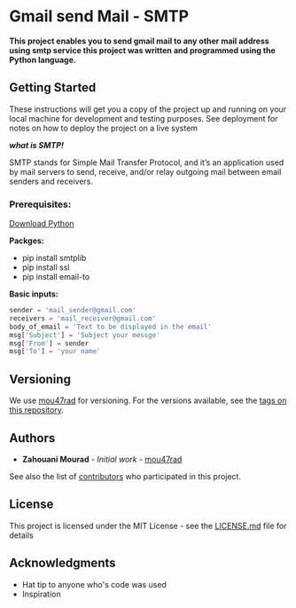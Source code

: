 # Gmail send Mail - SMTP
**This project enables you to send gmail mail to any other mail address using smtp service this project was written and programmed using the Python language.**


## Getting Started

These instructions will get you a copy of the project up and running on your local machine for development and testing purposes. See deployment for notes on how to deploy the project on a live system


***what is SMTP!***

SMTP stands for Simple Mail Transfer Protocol, and it’s an application used by mail servers to send, receive, and/or relay outgoing mail between email senders and receivers.

### Prerequisites:
[Download Python](https://www.python.org/)

**Packges:**
* pip install smtplib
* pip install ssl 
* pip install email-to

**Basic inputs:**
``` python
sender = 'mail_sender@gmail.com'
receivers = 'mail_receiver@gmail.com'
body_of_email = 'Text to be displayed in the email'
msg['Subject'] = 'Subject your messge'
msg['From'] = sender
msg['To'] = 'your name'
```
## Versioning

We use [mou47rad](https://github.com/mou47rad) for versioning. For the versions available, see the [tags on this repository](https://github.com/mou47rad/gmail_send_mail/tags). 

## Authors

* **Zahouani Mourad** - *Initial work* - [mou47rad](https://github.com/mou47rad)

See also the list of [contributors](https://github.com/mou47rad/gmail_send_mail/contributors) who participated in this project.

## License

This project is licensed under the MIT License - see the [LICENSE.md](LICENSE.md) file for details

## Acknowledgments

* Hat tip to anyone who's code was used
* Inspiration
